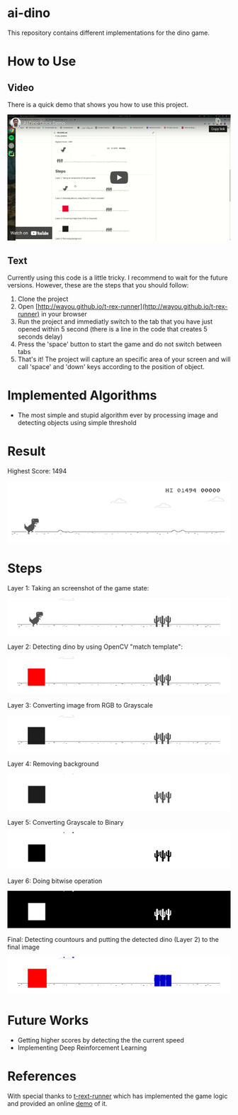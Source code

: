 # ai-dino
This repository contains different implementations for the dino game.

# How to Use
## Video
There is a quick demo that shows you how to use this project.

[![Video Demo](https://github.com/feknall/ai-dino/blob/master/_doc/demo_screenshot.png)](https://www.youtube.com/watch?v=ZYUOoD8heUI)
## Text
Currently using this code is a little tricky. I recommend to wait for the future versions. However, these are the steps that you should follow:
1. Clone the project
2. Open [http://wayou.github.io/t-rex-runner](http://wayou.github.io/t-rex-runner) in your browser
3. Run the project and immediatly switch to the tab that you have just opened within 5 second (there is a line in the code that creates 5 seconds delay)
4. Press the 'space' button to start the game and do not switch between tabs
5. That's it! The project will capture an specific area of your screen and will call 'space' and 'down' keys according to the position of object.


# Implemented Algorithms
- The most simple and stupid algorithm ever by processing image and detecting objects using simple threshold


# Result
Highest Score: 1494

![Dino Gif](_doc/dino.gif)

# Steps
Layer 1: Taking an screenshot of the game state:

![Image 1](_doc/75-image1.png)

Layer 2: Detecting dino by using OpenCV "match template":

![Image 2](_doc/75-image2.png)

Layer 3: Converting image from RGB to Grayscale

![Image 3](_doc/75-image3.png)

Layer 4: Removing background

![Image 4](_doc/75-image4.png)

Layer 5: Converting Grayscale to Binary

![Image 5](_doc/75-image5.png)

Layer 6: Doing bitwise operation

![Image 6](_doc/75-image6.png)

Final: Detecting countours and putting the detected dino (Layer 2) to the final image

![Image 7](_doc/75-image7.png)

# Future Works
- Getting higher scores by detecting the the current speed
- Implementing Deep Reinforcement Learning

# References
With special thanks to [t-rext-runner](https://github.com/wayou/t-rex-runner) which has implemented the game logic and provided an online [demo](http://wayou.github.io/t-rex-runner) of it.
